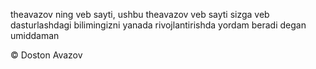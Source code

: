 theavazov ning veb sayti, ushbu theavazov veb sayti sizga veb dasturlashdagi bilimingizni yanada rivojlantirishda yordam beradi degan umiddaman

© Doston Avazov
